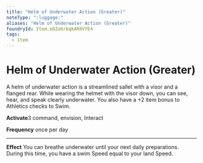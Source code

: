 ```yaml
---
title: "Helm of Underwater Action (Greater)"
noteType: ":luggage:"
aliases: "Helm of Underwater Action (Greater)"
foundryId: Item.eDZo6rbqkAR9VYE4
tags:
  - Item
---
```


# Helm of Underwater Action (Greater)

A helm of underwater action is a streamlined sallet with a visor and a flanged rear. While wearing the helmet with the visor down, you can see, hear, and speak clearly underwater. You also have a +2 item bonus to Athletics checks to Swim.

**Activate**3 command, envision, Interact

**Frequency** once per day

* * *

**Effect** You can breathe underwater until your next daily preparations. During this time, you have a swim Speed equal to your land Speed.
